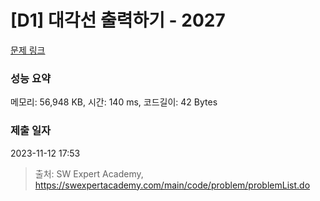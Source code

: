 # [D1] 대각선 출력하기 - 2027 

[문제 링크](https://swexpertacademy.com/main/code/problem/problemDetail.do?contestProbId=AV5QFuZ6As0DFAUq) 

### 성능 요약

메모리: 56,948 KB, 시간: 140 ms, 코드길이: 42 Bytes

### 제출 일자

2023-11-12 17:53



> 출처: SW Expert Academy, https://swexpertacademy.com/main/code/problem/problemList.do